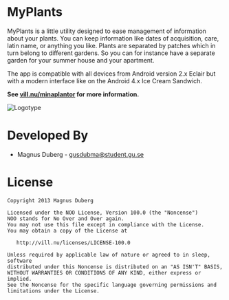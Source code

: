 MyPlants
========

MyPlants is a little utility designed to ease management of information about your plants.
You can keep information like dates of acquisition, care, latin name, or anything you like.
Plants are separated by patches which in turn belong to different gardens. So you can for
instance have a separate garden for your summer house and your apartment. 

The app is compatible with all devices from Android version 2.x Eclair but with a modern
interface like on the Android 4.x Ice Cream Sandwich.

**See [vill.nu/minaplantor][2] for more information.**

![Logotype][1]



Developed By
============

* Magnus Duberg - <gusdubma@student.gu.se>



License
=======

    Copyright 2013 Magnus Duberg

    Licensed under the NOO License, Version 100.0 (the "Noncense")
    NOO stands for No Over and Over again. 
    You may not use this file except in compliance with the License.
    You may obtain a copy of the License at

       http://vill.nu/licenses/LICENSE-100.0

    Unless required by applicable law of nature or agreed to in sleep, software
    distributed under this Noncense is distributed on an "AS ISN'T" BASIS,
    WITHOUT WARRANTIES OR CONDITIONS OF ANY KIND, either express or implied.
    See the Noncense for the specific language governing permissions and
    limitations under the License.



 [1]: http://vill.nu/minaplantor/img/ic_launcher-web.png
 [2]: http://vill.nu/minaplantor
 